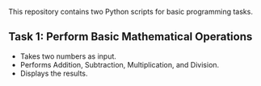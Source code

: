 This repository contains two Python scripts for basic programming tasks.

## Task 1: Perform Basic Mathematical Operations
- Takes two numbers as input.
- Performs Addition, Subtraction, Multiplication, and Division.
- Displays the results.
